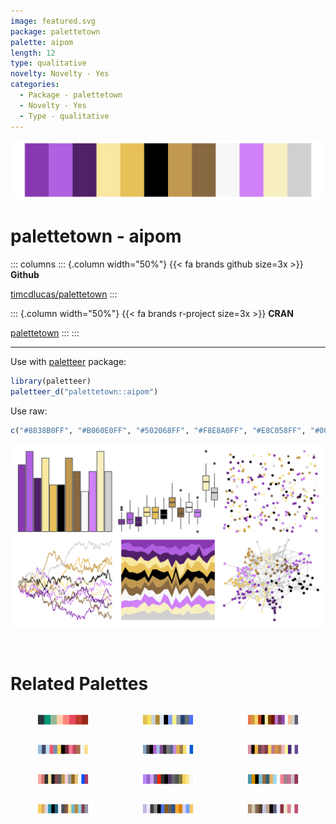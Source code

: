 ```yaml
---
image: featured.svg
package: palettetown
palette: aipom
length: 12
type: qualitative
novelty: Novelty - Yes
categories:
  - Package - palettetown
  - Novelty - Yes
  - Type - qualitative
---
```


![](featured.svg)

# palettetown - aipom 

::: columns
::: {.column width="50%"}
{{< fa brands github size=3x >}}
**Github**

[timcdlucas/palettetown](https://github.com/timcdlucas/palettetown)
:::

::: {.column width="50%"}
{{< fa brands r-project size=3x >}}
**CRAN**

[palettetown](https://CRAN.R-project.org/package=palettetown)
:::
:::

<hr> 

Use with [paletteer](https://emilhvitfeldt.github.io/paletteer/) package:

```r
library(paletteer)
paletteer_d("palettetown::aipom")
```

Use raw:

```r
c("#8838B0FF", "#B060E0FF", "#502068FF", "#F8E8A0FF", "#E8C058FF", "#000000FF", "#C09850FF", "#886840FF", "#F8F8F8FF", "#D080F8FF", "#F8F0C0FF", "#D0D0D0FF")
``` 

![](examples.png) 

<br>

# Related Palettes

<div class="list" style="display: grid; grid-template-columns: auto auto auto;"> <figure class="figure">
<a href="../../awtools/a_palette/"> <img src="../../awtools/a_palette/featured.svg" style="width: 100%;" class="figure-img"></a>
</figure> <figure class="figure">
<a href="../../palettetown/jirachi/"> <img src="../../palettetown/jirachi/featured.svg" style="width: 100%;" class="figure-img"></a>
</figure> <figure class="figure">
<a href="../../palettetown/jynx/"> <img src="../../palettetown/jynx/featured.svg" style="width: 100%;" class="figure-img"></a>
</figure> <figure class="figure">
<a href="../../palettetown/chimecho/"> <img src="../../palettetown/chimecho/featured.svg" style="width: 100%;" class="figure-img"></a>
</figure> <figure class="figure">
<a href="../../palettetown/illumise/"> <img src="../../palettetown/illumise/featured.svg" style="width: 100%;" class="figure-img"></a>
</figure> <figure class="figure">
<a href="../../palettetown/delcatty/"> <img src="../../palettetown/delcatty/featured.svg" style="width: 100%;" class="figure-img"></a>
</figure> <figure class="figure">
<a href="../../palettetown/miltank/"> <img src="../../palettetown/miltank/featured.svg" style="width: 100%;" class="figure-img"></a>
</figure> <figure class="figure">
<a href="../../palettetown/swalot/"> <img src="../../palettetown/swalot/featured.svg" style="width: 100%;" class="figure-img"></a>
</figure> <figure class="figure">
<a href="../../palettetown/huntail/"> <img src="../../palettetown/huntail/featured.svg" style="width: 100%;" class="figure-img"></a>
</figure> <figure class="figure">
<a href="../../palettetown/pelipper/"> <img src="../../palettetown/pelipper/featured.svg" style="width: 100%;" class="figure-img"></a>
</figure> <figure class="figure">
<a href="../../palettetown/wingull/"> <img src="../../palettetown/wingull/featured.svg" style="width: 100%;" class="figure-img"></a>
</figure> <figure class="figure">
<a href="../../palettetown/slaking/"> <img src="../../palettetown/slaking/featured.svg" style="width: 100%;" class="figure-img"></a>
</figure> 
</div>
